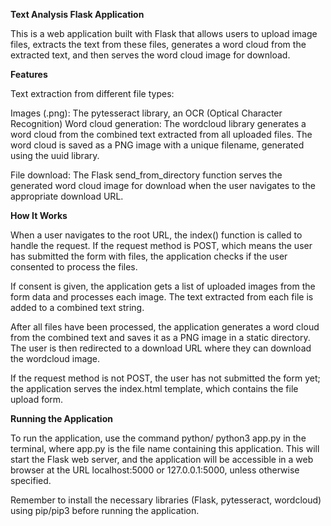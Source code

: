 **Text Analysis Flask Application**

This is a web application built with Flask that allows users to upload image files, extracts the text from these files, generates a word cloud from the extracted text, and then serves the word cloud image for download.

**Features**

Text extraction from different file types:

Images (.png): The pytesseract library, an OCR (Optical Character Recognition) 
Word cloud generation: The wordcloud library generates a word cloud from the combined text extracted from all uploaded files. The word cloud is saved as a PNG image with a unique filename, generated using the uuid library.

File download: The Flask send_from_directory function serves the generated word cloud image for download when the user navigates to the appropriate download URL.

**How It Works**

When a user navigates to the root URL, the index() function is called to handle the request. If the request method is POST, which means the user has submitted the form with files, the application checks if the user consented to process the files.

If consent is given, the application gets a list of uploaded images from the form data and processes each image. The text extracted from each file is added to a combined text string.

After all files have been processed, the application generates a word cloud from the combined text and saves it as a PNG image in a static directory. The user is then redirected to a download URL where they can download the wordcloud image.

If the request method is not POST, the user has not submitted the form yet; the application serves the index.html template, which contains the file upload form.

**Running the Application**

To run the application, use the command python/ python3 app.py in the terminal, where app.py is the file name containing this application. This will start the Flask web server, and the application will be accessible in a web browser at the URL localhost:5000 or 127.0.0.1:5000, unless otherwise specified.

Remember to install the necessary libraries (Flask, pytesseract, wordcloud) using pip/pip3 before running the application.

